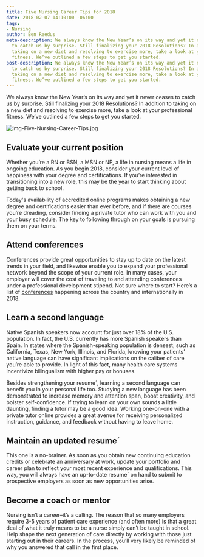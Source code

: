 ```yaml
---
title: Five Nursing Career Tips for 2018
date: 2018-02-07 14:10:00 -06:00
tags:
- Nursing
author: Ben Reedus
meta-description: We always know the New Year’s on its way and yet it never ceases
  to catch us by surprise. Still finalizing your 2018 Resolutions? In addition to
  taking on a new diet and resolving to exercise more, take a look at your professional
  fitness. We’ve outlined a few steps to get you started.
post-description: We always know the New Year’s on its way and yet it never ceases
  to catch us by surprise. Still finalizing your 2018 Resolutions? In addition to
  taking on a new diet and resolving to exercise more, take a look at your professional
  fitness. We’ve outlined a few steps to get you started.
---
```


We always know the New Year’s on its way and yet it never ceases to catch us by surprise. Still finalizing your 2018 Resolutions? In addition to taking on a new diet and resolving to exercise more, take a look at your professional fitness. We’ve outlined a few steps to get you started.

![img-Five-Nursing-Career-Tips.jpg](/blog/uploads/img-Five-Nursing-Career-Tips.jpg)

## Evaluate your current position

Whether you’re a RN or BSN,  a MSN or NP, a life in nursing means a life in ongoing education. As you begin 2018, consider your current level of happiness with your degree and certifications. If you’re interested in transitioning into a new role, this may be the year to start thinking about getting back to school.

Today's availability of accredited online programs makes obtaining a new degree and certifications easier than ever before, and if there are courses you’re dreading, consider finding a private tutor who can work with you and your busy schedule. The key to following through on your goals is pursuing them on your terms.

## Attend conferences

Conferences provide great opportunities to stay up to date on the latest trends in your field, and likewise enable you to expand your professional network beyond the scope of your current role. In many cases, your employer will cover the cost of traveling to and attending conferences under a professional development stipend. Not sure where to start? Here’s a list of [conferences](https://www.nursingconference.com/) happening across the country and internationally in 2018.

## Learn a second language

Native Spanish speakers now account for just over 18% of the U.S. population. In fact, the U.S. currently has more Spanish speakers than Spain. In states where the Spanish-speaking population is densest, such as California, Texas, New York, Illinois, and Florida, knowing your patients’ native language can have significant implications on the caliber of care you’re able to provide. In light of this fact, many health care systems incentivize bilingualism with higher pay or bonuses.

Besides strengthening your resume´, learning a second language can benefit you in your personal life too. Studying a new language has been demonstrated to increase memory and attention span, boost creativity, and bolster self-confidence. If trying to learn on your own sounds a little daunting, finding a tutor may be a good idea. Working one-on-one with a private tutor online provides a great avenue for receiving personalized instruction, guidance, and feedback without having to leave home.

## Maintain an updated resume´

This one is a no-brainer. As soon as you obtain new continuing education credits or celebrate an anniversary at work, update your portfolio and career plan to reflect your most recent experience and qualifications. This way, you will always have an up-to-date resume´ on hand to submit to prospective employers as soon as new opportunities arise.

## Become a coach or mentor

Nursing isn’t a career–it’s a calling. The reason that so many employers require 3-5 years of patient care experience (and often more) is that a great deal of what it truly means to be a nurse simply can’t be taught in school. Help shape the next generation of care directly by working with those just starting out in their careers. In the process, you’ll very likely be reminded of why you answered that call in the first place.